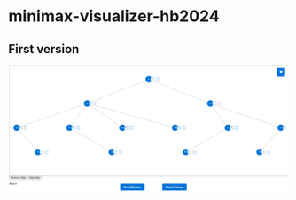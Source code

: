 # minimax-visualizer-hb2024
## First version
![demo1](lib/pictures/demo1.png?raw=true "first look demo1")

